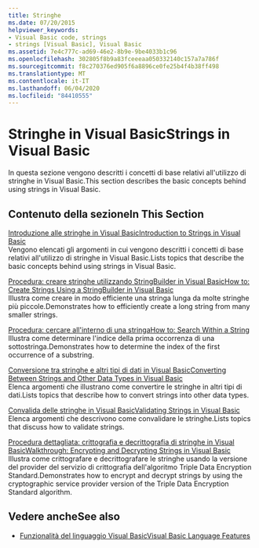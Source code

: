 ```yaml
---
title: Stringhe
ms.date: 07/20/2015
helpviewer_keywords:
- Visual Basic code, strings
- strings [Visual Basic], Visual Basic
ms.assetid: 7e4c777c-ad69-46e2-8b9e-9be4033b1c96
ms.openlocfilehash: 302805f8b9a83fceeeaa050332140c157a7a786f
ms.sourcegitcommit: f8c270376ed905f6a8896ce0fe25b4f4b38ff498
ms.translationtype: MT
ms.contentlocale: it-IT
ms.lasthandoff: 06/04/2020
ms.locfileid: "84410555"
---
```

# <a name="strings-in-visual-basic"></a><span data-ttu-id="48f41-102">Stringhe in Visual Basic</span><span class="sxs-lookup"><span data-stu-id="48f41-102">Strings in Visual Basic</span></span>
<span data-ttu-id="48f41-103">In questa sezione vengono descritti i concetti di base relativi all'utilizzo di stringhe in Visual Basic.</span><span class="sxs-lookup"><span data-stu-id="48f41-103">This section describes the basic concepts behind using strings in Visual Basic.</span></span>  
  
## <a name="in-this-section"></a><span data-ttu-id="48f41-104">Contenuto della sezione</span><span class="sxs-lookup"><span data-stu-id="48f41-104">In This Section</span></span>  
 [<span data-ttu-id="48f41-105">Introduzione alle stringhe in Visual Basic</span><span class="sxs-lookup"><span data-stu-id="48f41-105">Introduction to Strings in Visual Basic</span></span>](introduction-to-strings.md)  
 <span data-ttu-id="48f41-106">Vengono elencati gli argomenti in cui vengono descritti i concetti di base relativi all'utilizzo di stringhe in Visual Basic.</span><span class="sxs-lookup"><span data-stu-id="48f41-106">Lists topics that describe the basic concepts behind using strings in Visual Basic.</span></span>  
  
 [<span data-ttu-id="48f41-107">Procedura: creare stringhe utilizzando StringBuilder in Visual Basic</span><span class="sxs-lookup"><span data-stu-id="48f41-107">How to: Create Strings Using a StringBuilder in Visual Basic</span></span>](how-to-create-strings-using-a-stringbuilder.md)  
 <span data-ttu-id="48f41-108">Illustra come creare in modo efficiente una stringa lunga da molte stringhe più piccole.</span><span class="sxs-lookup"><span data-stu-id="48f41-108">Demonstrates how to efficiently create a long string from many smaller strings.</span></span>  
  
 [<span data-ttu-id="48f41-109">Procedura: cercare all'interno di una stringa</span><span class="sxs-lookup"><span data-stu-id="48f41-109">How to: Search Within a String</span></span>](how-to-search-within-a-string.md)  
 <span data-ttu-id="48f41-110">Illustra come determinare l'indice della prima occorrenza di una sottostringa.</span><span class="sxs-lookup"><span data-stu-id="48f41-110">Demonstrates how to determine the index of the first occurrence of a substring.</span></span>  
  
 [<span data-ttu-id="48f41-111">Conversione tra stringhe e altri tipi di dati in Visual Basic</span><span class="sxs-lookup"><span data-stu-id="48f41-111">Converting Between Strings and Other Data Types in Visual Basic</span></span>](converting-between-strings-and-other-data-types.md)  
 <span data-ttu-id="48f41-112">Elenca argomenti che illustrano come convertire le stringhe in altri tipi di dati.</span><span class="sxs-lookup"><span data-stu-id="48f41-112">Lists topics that describe how to convert strings into other data types.</span></span>  
  
 [<span data-ttu-id="48f41-113">Convalida delle stringhe in Visual Basic</span><span class="sxs-lookup"><span data-stu-id="48f41-113">Validating Strings in Visual Basic</span></span>](validating-strings.md)  
 <span data-ttu-id="48f41-114">Elenca argomenti che descrivono come convalidare le stringhe.</span><span class="sxs-lookup"><span data-stu-id="48f41-114">Lists topics that discuss how to validate strings.</span></span>  
  
 [<span data-ttu-id="48f41-115">Procedura dettagliata: crittografia e decrittografia di stringhe in Visual Basic</span><span class="sxs-lookup"><span data-stu-id="48f41-115">Walkthrough: Encrypting and Decrypting Strings in Visual Basic</span></span>](walkthrough-encrypting-and-decrypting-strings.md)  
 <span data-ttu-id="48f41-116">Illustra come crittografare e decrittografare le stringhe usando la versione del provider del servizio di crittografia dell'algoritmo Triple Data Encryption Standard.</span><span class="sxs-lookup"><span data-stu-id="48f41-116">Demonstrates how to encrypt and decrypt strings by using the cryptographic service provider version of the Triple Data Encryption Standard algorithm.</span></span>  
  
## <a name="see-also"></a><span data-ttu-id="48f41-117">Vedere anche</span><span class="sxs-lookup"><span data-stu-id="48f41-117">See also</span></span>

- [<span data-ttu-id="48f41-118">Funzionalità del linguaggio Visual Basic</span><span class="sxs-lookup"><span data-stu-id="48f41-118">Visual Basic Language Features</span></span>](../index.md)
